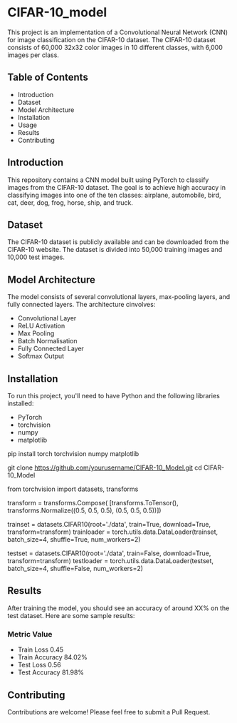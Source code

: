# CIFAR-10_model

This project is an implementation of a Convolutional Neural Network (CNN) for image classification on the CIFAR-10 dataset. The CIFAR-10 dataset consists of 60,000 32x32 color images in 10 different classes, with 6,000 images per class.

## Table of Contents
- Introduction
- Dataset
- Model Architecture
- Installation
- Usage
- Results
- Contributing

## Introduction
This repository contains a CNN model built using PyTorch to classify images from the CIFAR-10 dataset. The goal is to achieve high accuracy in classifying images into one of the ten classes: airplane, automobile, bird, cat, deer, dog, frog, horse, ship, and truck.

## Dataset
The CIFAR-10 dataset is publicly available and can be downloaded from the CIFAR-10 website. The dataset is divided into 50,000 training images and 10,000 test images.

## Model Architecture
The model consists of several convolutional layers, max-pooling layers, and fully connected layers. The architecture cinvolves:

- Convolutional Layer
- ReLU Activation
- Max Pooling
- Batch Normalisation
- Fully Connected Layer
- Softmax Output

## Installation
To run this project, you'll need to have Python and the following libraries installed:

- PyTorch
- torchvision
- numpy
- matplotlib

pip install torch torchvision numpy matplotlib

git clone https://github.com/yourusername/CIFAR-10_Model.git
cd CIFAR-10_Model

from torchvision import datasets, transforms

transform = transforms.Compose(
    [transforms.ToTensor(),
     transforms.Normalize((0.5, 0.5, 0.5), (0.5, 0.5, 0.5))])

trainset = datasets.CIFAR10(root='./data', train=True,
                                        download=True, transform=transform)
trainloader = torch.utils.data.DataLoader(trainset, batch_size=4,
                                          shuffle=True, num_workers=2)

testset = datasets.CIFAR10(root='./data', train=False,
                                       download=True, transform=transform)
testloader = torch.utils.data.DataLoader(testset, batch_size=4,
                                         shuffle=False, num_workers=2)

## Results
After training the model, you should see an accuracy of around XX% on the test dataset. Here are some sample results:

### Metric	Value
- Train Loss	0.45
- Train Accuracy	84.02%
- Test Loss	0.56
- Test Accuracy	81.98%

## Contributing
Contributions are welcome! Please feel free to submit a Pull Request.
